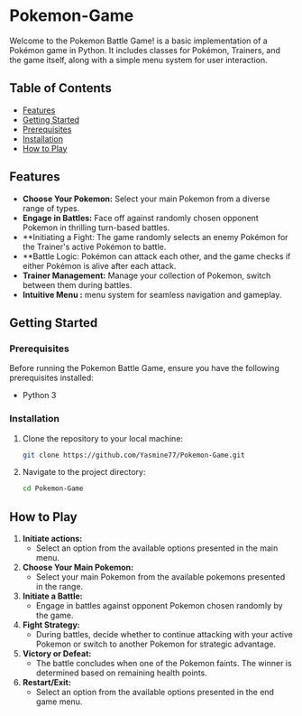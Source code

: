 # Pokemon-Game

Welcome to the Pokemon Battle Game! 
is a basic implementation of a Pokémon game in Python. It includes classes for Pokémon, Trainers, and the game itself, along with a simple menu system for user interaction.
## Table of Contents

- [Features](#features)
- [Getting Started](#getting-started)
- [Prerequisites](#prerequisites)
- [Installation](#installation)
- [How to Play](#how-to-play)


## Features

- **Choose Your Pokemon:** Select your main Pokemon from a diverse range of types.
- **Engage in Battles:** Face off against randomly chosen opponent Pokemon in thrilling turn-based battles.
- **Initiating a Fight: The game randomly selects an enemy Pokémon for the Trainer's active Pokémon to battle.
- **Battle Logic: Pokémon can attack each other, and the game checks if either Pokémon is alive after each attack.
- **Trainer Management:** Manage your collection of Pokemon, switch between them during battles.
- **Intuitive Menu :**  menu system for seamless navigation and gameplay.

## Getting Started

### Prerequisites

Before running the Pokemon Battle Game, ensure you have the following prerequisites installed:

- Python 3

### Installation

1. Clone the repository to your local machine:

    ```bash
    git clone https://github.com/Yasmine77/Pokemon-Game.git
    ```

2. Navigate to the project directory:

    ```bash
    cd Pokemon-Game
    ```

## How to Play

1. **Initiate actions:**
   - Select an option from the available options presented in the main menu.
2. **Choose Your Main Pokemon:**
   - Select your main Pokemon from the available pokemons presented in the range.
3. **Initiate a Battle:**
   - Engage in battles against opponent Pokemon chosen randomly by the game.
4. **Fight Strategy:**
   - During battles, decide whether to continue attacking with your active Pokemon or switch to another Pokemon for strategic advantage.
5. **Victory or Defeat:**
   - The battle concludes when one of the Pokemon faints. The winner is determined based on remaining health points.
6. **Restart/Exit:**
   - Select an option from the available options presented in the end game menu.

